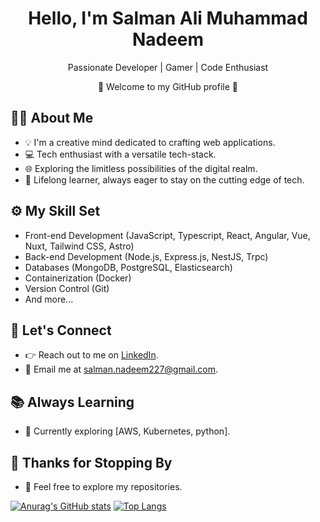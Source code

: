 <div align="center">
    <h1>Hello, I'm Salman Ali Muhammad Nadeem</h1>
    <p>Passionate Developer | Gamer | Code Enthusiast</p>
    <p>🚀 Welcome to my GitHub profile 🚀</p>
</div>

## 🧑‍💻 About Me
- 💡 I'm a creative mind dedicated to crafting web applications.
- 💻 Tech enthusiast with a versatile tech-stack.
- 🌐 Exploring the limitless possibilities of the digital realm.
- 🌱 Lifelong learner, always eager to stay on the cutting edge of tech.

## ⚙️ My Skill Set
- Front-end Development (JavaScript, Typescript, React, Angular, Vue, Nuxt, Tailwind CSS, Astro)
- Back-end Development (Node.js, Express.js, NestJS, Trpc)
- Databases (MongoDB, PostgreSQL, Elasticsearch)
- Containerization (Docker)
- Version Control (Git)
- And more...

## 🌟 Let's Connect
- 👉 Reach out to me on [LinkedIn](https://www.linkedin.com/in/salman-ali-muhammad-nadeem/).
- 📧 Email me at [salman.nadeem227@gmail.com](mailto:salman.nadeem227@gmail.com).

## 📚 Always Learning
- 📖 Currently exploring [AWS, Kubernetes, python].

## 🙌 Thanks for Stopping By
- 💬 Feel free to explore my repositories.

[![Anurag's GitHub stats](https://github-readme-stats.vercel.app/api?username=salman-nadeem22&show_icons=true&theme=radical)](https://github.com/anuraghazra/github-readme-stats)            [![Top Langs](https://github-readme-stats.vercel.app/api/top-langs/?username=salman-nadeem22)](https://github.com/anuraghazra/github-readme-stats)
